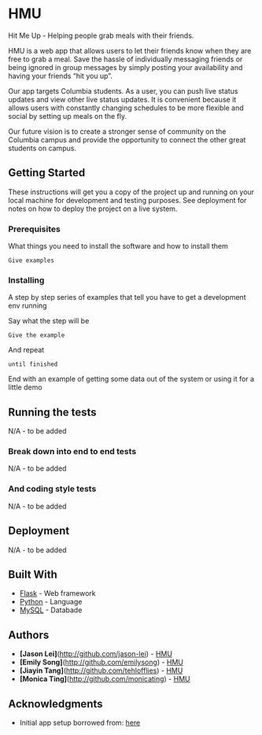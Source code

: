# HMU
Hit Me Up - Helping people grab meals with their friends.

HMU is a web app that allows users to let their friends know when they are free to grab a meal. Save the hassle of individually messaging friends or being ignored in group messages by simply posting your availability and having your friends “hit you up”.

Our app targets Columbia students. As a user, you can push live status updates and view other live status updates. It is convenient because it allows users with constantly changing schedules to be more flexible and social by setting up meals on the fly.

Our future vision is to create a stronger sense of community on the Columbia campus and provide the opportunity to connect the other great students on campus.

## Getting Started

These instructions will get you a copy of the project up and running on your local machine for development and testing purposes. See deployment for notes on how to deploy the project on a live system.

### Prerequisites

What things you need to install the software and how to install them

```
Give examples
```

### Installing

A step by step series of examples that tell you have to get a development env running

Say what the step will be

```
Give the example
```

And repeat

```
until finished
```

End with an example of getting some data out of the system or using it for a little demo

## Running the tests

N/A - to be added

### Break down into end to end tests

N/A - to be added

### And coding style tests

N/A - to be added

## Deployment

N/A - to be added

## Built With

* [Flask](http://flask.pocoo.org/) - Web framework
* [Python](https://www.python.org/) - Language
* [MySQL](https://www.mysql.com/) - Databade

## Authors

* **[Jason Lei]**(http://github.com/jason-lei) - [HMU](https://github.com/HMU)
* **[Emily Song]**(http://github.com/emilysong) - [HMU](https://github.com/HMU)
* **[Jiayin Tang]**(http://github.com/tehlofflies) - [HMU](https://github.com/HMU)
* **[Monica Ting]**(http://github.com/monicating) - [HMU](https://github.com/HMU)

## Acknowledgments

* Initial app setup borrowed from: [here](https://code.tutsplus.com/tutorials/creating-a-web-app-from-scratch-using-python-flask-and-mysql--cms-22972)
